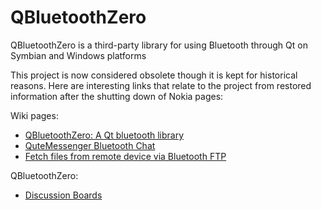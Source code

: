 QBluetoothZero
==============

QBluetoothZero is a third-party library for using Bluetooth through Qt on Symbian and Windows platforms

This project is now considered obsolete though it is kept for historical reasons. 
Here are interesting links that relate to the project from restored information after the shutting down of Nokia pages:

Wiki pages:
* [QBluetoothZero: A Qt bluetooth library](https://github.com/ftylitak/nokiaDeveloperContentArchive/wiki/QBluetoothZero---A-Qt-bluetooth-library)
* [QuteMessenger Bluetooth Chat](https://github.com/ftylitak/nokiaDeveloperContentArchive/wiki/QuteMessenger---Bluetooth-Chat)
* [Fetch files from remote device via Bluetooth FTP](https://github.com/ftylitak/nokiaDeveloperContentArchive/wiki/Fetch-files-from-remote-device-via-Bluetooth-FTP)

QBluetoothZero:
* [Discussion Boards](https://github.com/ftylitak/nokiaDeveloperContentArchive/wiki/QBluetoothZero-Discussion-Board-recreation)
